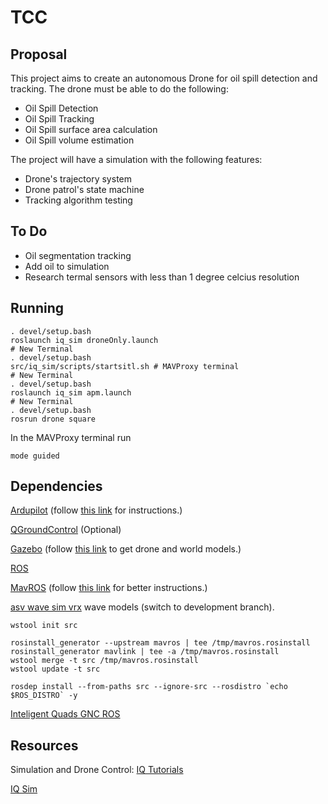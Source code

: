 # TCC

## Proposal
This project aims to create an autonomous Drone for oil spill detection and tracking.
The drone must be able to do the following:
 - Oil Spill Detection
 - Oil Spill Tracking
 - Oil Spill surface area calculation
 - Oil Spill volume estimation

The project will have a simulation with the following features:
 - Drone's trajectory system
 - Drone patrol's state machine
 - Tracking algorithm testing

## To Do
- Oil segmentation tracking
- Add oil to simulation
- Research termal sensors with less than 1 degree celcius resolution

## Running
```shell
. devel/setup.bash
roslaunch iq_sim droneOnly.launch
# New Terminal
. devel/setup.bash
src/iq_sim/scripts/startsitl.sh # MAVProxy terminal
# New Terminal
. devel/setup.bash
roslaunch iq_sim apm.launch
# New Terminal 
. devel/setup.bash
rosrun drone square
```

In the MAVProxy terminal run
```shell
mode guided 
```

## Dependencies
[Ardupilot](https://github.com/ArduPilot/ardupilot) (follow 
    [this link](https://github.com/Intelligent-Quads/iq_tutorials/blob/master/docs/Installing_Ardupilot_20_04.md) for instructions.)

[QGroundControl](https://github.com/Intelligent-Quads/iq_tutorials/blob/master/docs/installing_qgc.md)
    (Optional)

[Gazebo](http://www.gazebosim.org/tutorials?tut=install_ubuntu) (follow [this link](https://github.com/Intelligent-Quads/iq_tutorials/blob/master/docs/installing_gazebo_arduplugin.md) to get drone  and world models.)

[ROS](http://wiki.ros.org/noetic/Installation/Ubuntu)

[MavROS](http://wiki.ros.org/mavros) (follow [this link](https://github.com/Intelligent-Quads/iq_tutorials/blob/master/docs/installing_ros_20_04.md) for better instructions.)

[asv wave sim vrx](https://github.com/srmainwaring/asv_wave_sim) wave models (switch to development branch).
```shell
wstool init src

rosinstall_generator --upstream mavros | tee /tmp/mavros.rosinstall
rosinstall_generator mavlink | tee -a /tmp/mavros.rosinstall
wstool merge -t src /tmp/mavros.rosinstall
wstool update -t src

rosdep install --from-paths src --ignore-src --rosdistro `echo $ROS_DISTRO` -y
```

[Inteligent Quads GNC ROS](https://github.com/Intelligent-Quads/iq_gnc)

## Resources
Simulation and Drone Control:
[IQ Tutorials](https://github.com/Intelligent-Quads/iq_tutorials)

[IQ Sim](https://github.com/Intelligent-Quads/iq_sim)
